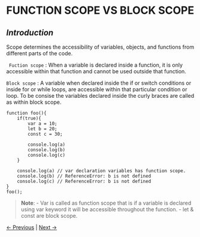 # FUNCTION SCOPE VS BLOCK SCOPE

## _Introduction_
Scope determines the accessibility of variables, objects, and functions from different parts of the code.

` Fuction scope` : When a variable is declared inside a function, it is only accessible within that function and cannot be used outside that function.

`Block scope` : A variable when declared inside the if or switch conditions or inside for or while loops, are accessible within that particular condition or loop.  To be consise the variables declared inside the curly braces are called as within block scope.

```
function foo(){
    if(true){
        var a = 10;
        let b = 20;
        const c = 30;

        console.log(a)
        console.log(b)
        console.log(c)
    }   

    console.log(a) // var declaration variables has function scope.
    console.log(b) // ReferenceError: b is not defined
    console.log(c) // ReferenceError: b is not defined
}
foo();
```

> __Note__: 
    - Var is called as function scope that is if a variable is declared using var keyword it will be accessible throughout the function.
    - let & const are block scope.


[← Previous](./1.10%20Hoisting.md) | [Next →](./1.12%20%20This%20vs%20call%20vs%20apply%20vs%20bind.md)